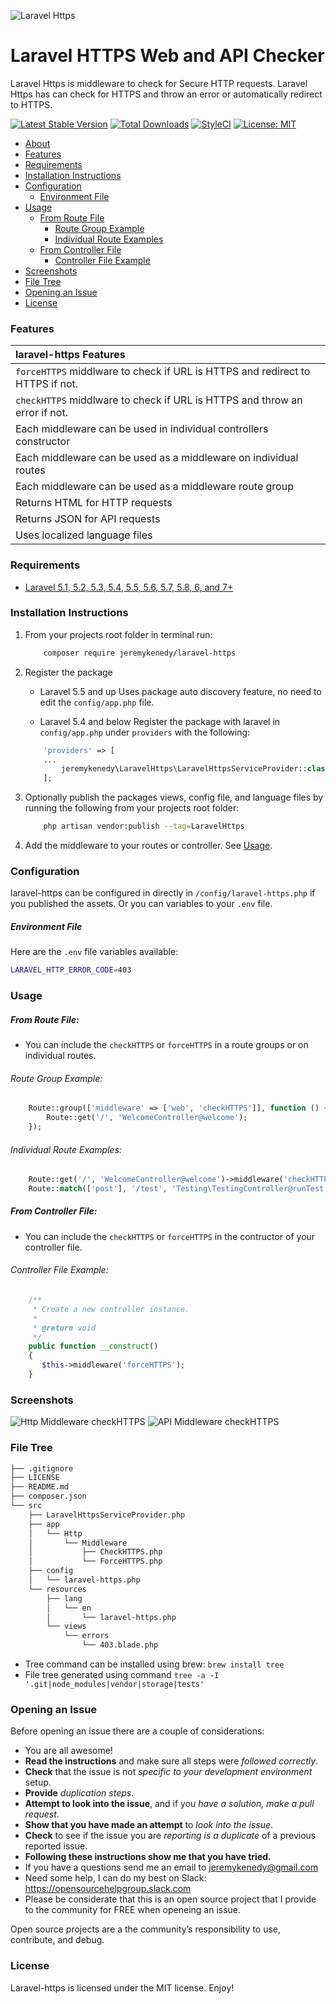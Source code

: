 ![Laravel Https ](https://github-project-images.s3-us-west-2.amazonaws.com/logos/laravel-https-logo.png)

# Laravel HTTPS Web and API Checker
Laravel Https is middleware to check for Secure HTTP requests. Laravel Https has can check for HTTPS and throw an error or automatically redirect to HTTPS.

[![Latest Stable Version](https://poser.pugx.org/jeremykenedy/laravel-https/v/stable)](https://packagist.org/packages/jeremykenedy/laravel-https)
[![Total Downloads](https://poser.pugx.org/jeremykenedy/laravel-https/downloads)](https://packagist.org/packages/jeremykenedy/laravel-https)
[![StyleCI](https://github.styleci.io/repos/110425867/shield?branch=master)](https://github.styleci.io/repos/110425867)
[![License: MIT](https://img.shields.io/badge/License-MIT-yellow.svg)](https://opensource.org/licenses/MIT)

- [About](#about)
- [Features](#features)
- [Requirements](#requirements)
- [Installation Instructions](#installation-instructions)
- [Configuration](#configuration)
    - [Environment File](#environment-file)
- [Usage](#usage)
    - [From Route File](#from-route-file)
        - [Route Group Example](#route-group-example)
        - [Individual Route Examples](#individual-route-examples)
    - [From Controller File](#from-controller-file)
        - [Controller File Example](#controller-file-example)
- [Screenshots](#screenshots)
- [File Tree](#file-tree)
- [Opening an Issue](#opening-an-issue)
- [License](#license)

### Features

| laravel-https Features  |
| :------------ |
|`forceHTTPS` middlware to check if URL is HTTPS and redirect to HTTPS if not.|
|`checkHTTPS` middlware to check if URL is HTTPS and throw an error if not.|
|Each middleware can be used in individual controllers constructor|
|Each middleware can be used as a middleware on individual routes|
|Each middleware can be used as a middleware route group|
|Returns HTML for HTTP requests|
|Returns JSON for API requests|
|Uses localized language files|

### Requirements
* [Laravel 5.1, 5.2, 5.3, 5.4, 5.5, 5.6, 5.7, 5.8, 6, and 7+](https://laravel.com/docs/installation)

### Installation Instructions
1. From your projects root folder in terminal run:

    ```bash
        composer require jeremykenedy/laravel-https
    ```

2. Register the package

    * Laravel 5.5 and up
    Uses package auto discovery feature, no need to edit the `config/app.php` file.

    * Laravel 5.4 and below
    Register the package with laravel in `config/app.php` under `providers` with the following:

    ```php
        'providers' => [
        ...
            jeremykenedy\LaravelHttps\LaravelHttpsServiceProvider::class,
        ];
    ```

3. Optionally publish the packages views, config file, and language files by running the following from your projects root folder:

    ```bash
        php artisan vendor:publish --tag=LaravelHttps
    ```

4. Add the middleware to your routes or controller. See [Usage](#usage).

### Configuration
laravel-https can be configured in directly in `/config/laravel-https.php` if you published the assets.
Or you can variables to your `.env` file.

##### Environment File
Here are the `.env` file variables available:

```bash
LARAVEL_HTTP_ERROR_CODE=403
```

### Usage

##### From Route File:
* You can include the `checkHTTPS` or `forceHTTPS` in a route groups or on individual routes.

###### Route Group Example:

```php
    Route::group(['middleware' => ['web', 'checkHTTPS']], function () {
        Route::get('/', 'WelcomeController@welcome');
    });
```

###### Individual Route Examples:

```php
    Route::get('/', 'WelcomeController@welcome')->middleware('checkHTTPS');
    Route::match(['post'], '/test', 'Testing\TestingController@runTest')->middleware('forceHTTPS');
```

##### From Controller File:
* You can include the `checkHTTPS` or `forceHTTPS` in the contructor of your controller file.

###### Controller File Example:

```php
    /**
     * Create a new controller instance.
     *
     * @return void
     */
    public function __construct()
    {
       $this->middleware('forceHTTPS');
    }
```

### Screenshots
![Http Middleware checkHTTPS](https://s3-us-west-2.amazonaws.com/github-project-images/laravel-https/1-http-call.jpg)
![API Middleware checkHTTPS](https://s3-us-west-2.amazonaws.com/github-project-images/laravel-https/2-api-call.jpg)

### File Tree

```bash
├── .gitignore
├── LICENSE
├── README.md
├── composer.json
└── src
    ├── LaravelHttpsServiceProvider.php
    ├── app
    │   └── Http
    │       └── Middleware
    │           ├── CheckHTTPS.php
    │           └── ForceHTTPS.php
    ├── config
    │   └── laravel-https.php
    └── resources
        ├── lang
        │   └── en
        │       └── laravel-https.php
        └── views
            └── errors
                └── 403.blade.php
```

* Tree command can be installed using brew: `brew install tree`
* File tree generated using command `tree -a -I '.git|node_modules|vendor|storage|tests'`

### Opening an Issue
Before opening an issue there are a couple of considerations:
* You are all awesome!
* **Read the instructions** and make sure all steps were *followed correctly*.
* **Check** that the issue is not *specific to your development environment* setup.
* **Provide** *duplication steps*.
* **Attempt to look into the issue**, and if you *have a solution, make a pull request*.
* **Show that you have made an attempt** to *look into the issue*.
* **Check** to see if the issue you are *reporting is a duplicate* of a previous reported issue.
* **Following these instructions show me that you have tried.**
* If you have a questions send me an email to jeremykenedy@gmail.com
* Need some help, I can do my best on Slack: https://opensourcehelpgroup.slack.com
* Please be considerate that this is an open source project that I provide to the community for FREE when openeing an issue. 

Open source projects are a the community’s responsibility to use, contribute, and debug.

### License
Laravel-https is licensed under the MIT license. Enjoy!
